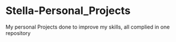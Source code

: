 # Stella-Personal_Projects
My personal Projects done to improve my skills, all complied in one repository
